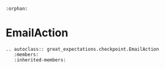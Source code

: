 ```{eval-rst}

:orphan:

```

# EmailAction

```{eval-rst}
.. autoclass:: great_expectations.checkpoint.EmailAction
   :members:
   :inherited-members:

```
